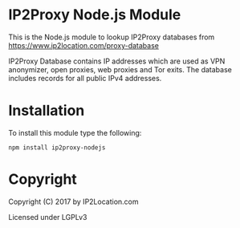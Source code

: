IP2Proxy Node.js Module
=======================

This is the Node.js module to lookup IP2Proxy databases from https://www.ip2location.com/proxy-database

IP2Proxy Database contains IP addresses which are used as VPN anonymizer, open proxies, web proxies and Tor exits. The database includes records for all public IPv4 addresses.


Installation
============

To install this module type the following:

    npm install ip2proxy-nodejs


Copyright
=========
Copyright (C) 2017 by IP2Location.com

Licensed under LGPLv3